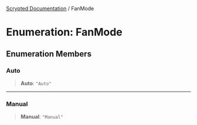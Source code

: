 [Scrypted Documentation](../globals.md) / FanMode

# Enumeration: FanMode

## Enumeration Members

### Auto

> **Auto**: `"Auto"`

***

### Manual

> **Manual**: `"Manual"`
